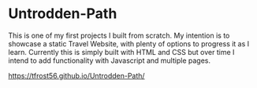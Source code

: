 # Untrodden-Path

This is one of my first projects I built from scratch. My intention is to showcase a static Travel Website, with plenty of options to progress it as I learn. Currently this is simply built with HTML and CSS but over time I intend to add functionality with Javascript and multiple pages. 

https://tfrost56.github.io/Untrodden-Path/
